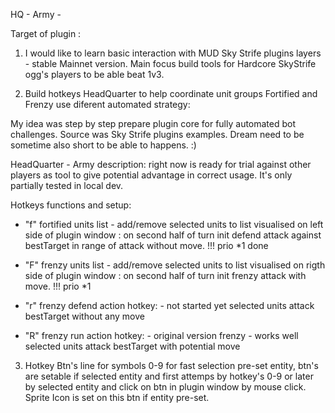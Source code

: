 HQ - Army - 

Target of plugin :

1. I would like to learn basic interaction with MUD Sky Strife plugins layers - stable Mainnet version. Main focus build tools for Hardcore SkyStrife ogg's players to be able beat 1v3.
   
2. Build hotkeys HeadQuarter to help coordinate unit groups Fortified and Frenzy use diferent automated strategy:

My idea was step by step prepare plugin core for fully automated bot challenges. Source was Sky Strife plugins examples. Dream need to be sometime also short to be able to happens. :)  

HeadQuarter - Army description: 
right now is ready for trial against other players as tool to give potential advantage in correct usage. It's only partially tested in local dev. 

Hotkeys functions and setup:

- "f"  fortified units list - add/remove selected units to list visualised on left side of plugin window : 
 on second half of turn init defend attack against bestTarget in range of attack without move.  !!! prio *1 done

- "F"  frenzy units list - add/remove selected units to list visualised on rigth side of plugin window : 
 on second half of turn init frenzy attack with move.  !!! prio *1

- "r" frenzy defend action hotkey:  - not started yet
 selected units attack bestTarget without any move

 - "R" frenzy run action hotkey: - original version frenzy - works well
 selected units attack bestTarget with potential move 

3. Hotkey Btn's line for symbols 0-9 for fast selection pre-set entity, btn's are setable if selected entity and first attemps by hotkey's 0-9 or later by selected entity and click on btn in plugin window by mouse click. Sprite Icon is set on this btn if entity pre-set.

